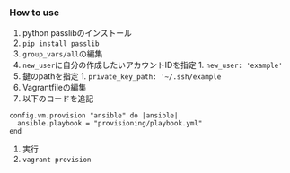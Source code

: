 ### How to use
1. python passlibのインストール
  1. `pip install passlib`
1. `group_vars/all`の編集
  1. `new_user`に自分の作成したいアカウントIDを指定
    1. `new_user: 'example'`
  1. 鍵のpathを指定
    1. `private_key_path: '~/.ssh/example`
1. Vagrantfileの編集
  1. 以下のコードを追記
  ```
  config.vm.provision "ansible" do |ansible|
    ansible.playbook = "provisioning/playbook.yml"
  end
  ```
1. 実行
  1. `vagrant provision`
